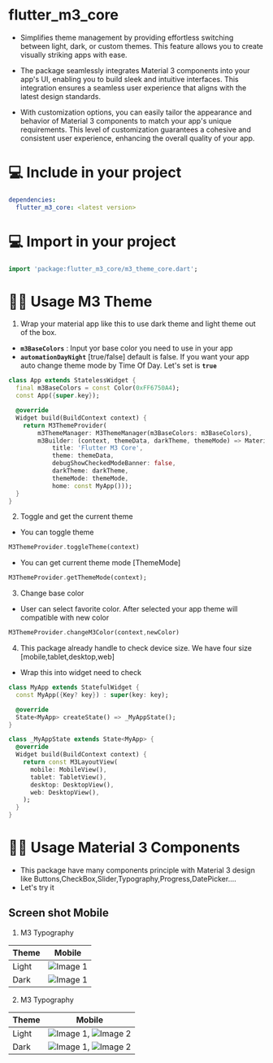# flutter_m3_core

- Simplifies theme management by providing effortless switching between light, dark, or custom themes. This feature allows you to create visually striking apps with ease.

- The package seamlessly integrates Material 3 components into your app's UI, enabling you to build sleek and intuitive interfaces. This integration ensures a seamless user experience that aligns with the latest design standards.

- With customization options, you can easily tailor the appearance and behavior of Material 3 components to match your app's unique requirements. This level of customization guarantees a cohesive and consistent user experience, enhancing the overall quality of your app.

# 💻 Include in your project
``` yaml
dependencies:
  flutter_m3_core: <latest version>
```

# 💻 Import in your project
``` dart
import 'package:flutter_m3_core/m3_theme_core.dart';
```

# 👨‍💻 Usage M3 Theme

1. Wrap your material app like this to use dark theme and light theme out of the box.

- **```m3BaseColors```** : Input yor base color you need to use in your app
- **```automationDayNight```** [true/false] default is false. If you want your app auto change theme mode by Time Of Day. Let's set is **`true`**

```dart
class App extends StatelessWidget {
  final m3BaseColors = const Color(0xFF6750A4);
  const App({super.key});

  @override
  Widget build(BuildContext context) {
    return M3ThemeProvider(
        m3ThemeManager: M3ThemeManager(m3BaseColors: m3BaseColors),
        m3Builder: (context, themeData, darkTheme, themeMode) => MaterialApp(
            title: 'Flutter M3 Core',
            theme: themeData,
            debugShowCheckedModeBanner: false,
            darkTheme: darkTheme,
            themeMode: themeMode,
            home: const MyApp()));
  }
}
```
2. Toggle and get the current theme

- You can toggle theme 
```dart
M3ThemeProvider.toggleTheme(context)
```

- You can get current theme mode [ThemeMode]
```dart
M3ThemeProvider.getThemeMode(context);
```

3. Change base color

- User can select favorite color. After selected your app theme will compatible with new color


```dart
M3ThemeProvider.changeM3Color(context,newColor)
```

4. This package already handle to check device size. We have four size [mobile,tablet,desktop,web]
-  Wrap this into widget need to check
```dart
class MyApp extends StatefulWidget {
  const MyApp({Key? key}) : super(key: key);

  @override
  State<MyApp> createState() => _MyAppState();
}

class _MyAppState extends State<MyApp> {
  @override
  Widget build(BuildContext context) {
    return const M3LayoutView(
      mobile: MobileView(),
      tablet: TabletView(),
      desktop: DesktopView(),
      web: DesktopView(),
    );
  }
}
```

# 👨‍💻 Usage Material 3 Components
- This package have many components principle with Material 3 design like Buttons,CheckBox,Slider,Typography,Progress,DatePicker....
- Let's try it


## Screen shot Mobile

1. M3 Typography


| Theme | Mobile |
|-------|--------|
| Light | ![Image 1](https://github.com/quocbao238/flutter_m3_core/blob/main/images/mobile/m3_Typography.png)|
| Dark  | ![Image 1](https://github.com/quocbao238/flutter_m3_core/blob/main/images/mobile/m3_Typography_dark.png) |


2. M3 Typography


| Theme | Mobile |
|-------|--------|
| Light | ![Image 1](https://github.com/quocbao238/flutter_m3_core/blob/main/images/mobile/m3_Typography.png), ![Image 2](path/to/light_image_2.png) |
| Dark  | ![Image 1](https://github.com/quocbao238/flutter_m3_core/blob/main/images/mobile/m3_Typography_dark.png), ![Image 2](path/to/dark_image_2.png) |






 
